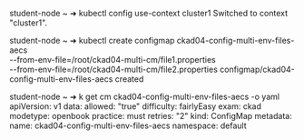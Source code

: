 student-node ~ ➜  kubectl config use-context cluster1
Switched to context "cluster1".

student-node ~ ➜  kubectl create configmap ckad04-config-multi-env-files-aecs \
         --from-env-file=/root/ckad04-multi-cm/file1.properties \
         --from-env-file=/root/ckad04-multi-cm/file2.properties
configmap/ckad04-config-multi-env-files-aecs created

student-node ~ ➜  k get cm ckad04-config-multi-env-files-aecs -o yaml
apiVersion: v1
data:
  allowed: "true"
  difficulty: fairlyEasy
  exam: ckad
  modetype: openbook
  practice: must
  retries: "2"
kind: ConfigMap
metadata:
  name: ckad04-config-multi-env-files-aecs
  namespace: default